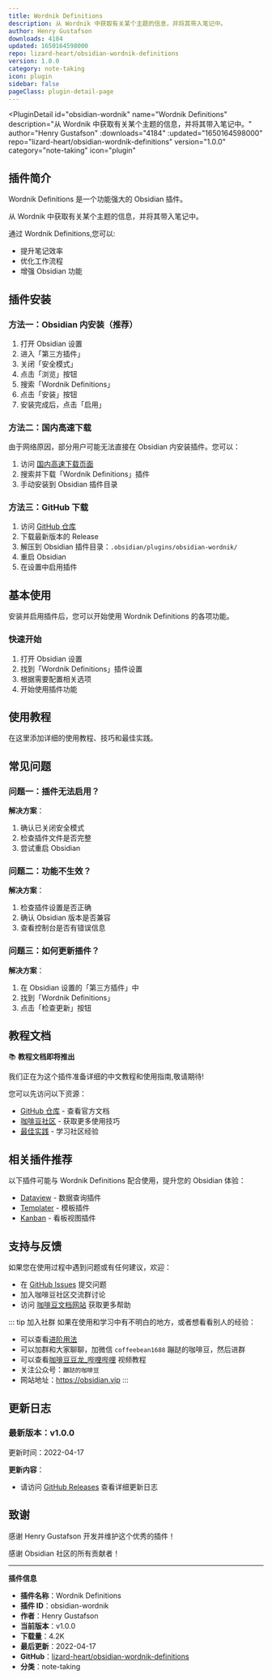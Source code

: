 ```yaml
---
title: Wordnik Definitions
description: 从 Wordnik 中获取有关某个主题的信息，并将其带入笔记中。
author: Henry Gustafson
downloads: 4184
updated: 1650164598000
repo: lizard-heart/obsidian-wordnik-definitions
version: 1.0.0
category: note-taking
icon: plugin
sidebar: false
pageClass: plugin-detail-page
---
```


<PluginDetail
  id="obsidian-wordnik"
  name="Wordnik Definitions"
  description="从 Wordnik 中获取有关某个主题的信息，并将其带入笔记中。"
  author="Henry Gustafson"
  :downloads="4184"
  :updated="1650164598000"
  repo="lizard-heart/obsidian-wordnik-definitions"
  version="1.0.0"
  category="note-taking"
  icon="plugin"
>

<!-- AUTO_GENERATED_START -->
## 插件简介

Wordnik Definitions 是一个功能强大的 Obsidian 插件。

从 Wordnik 中获取有关某个主题的信息，并将其带入笔记中。

通过 Wordnik Definitions,您可以:

- 提升笔记效率
- 优化工作流程
- 增强 Obsidian 功能

<!-- AUTO_GENERATED_END -->

<!-- AUTO_GENERATED_START -->
## 插件安装

### 方法一：Obsidian 内安装（推荐）

1. 打开 Obsidian 设置
2. 进入「第三方插件」
3. 关闭「安全模式」
4. 点击「浏览」按钮
5. 搜索「Wordnik Definitions」
6. 点击「安装」按钮
7. 安装完成后，点击「启用」

### 方法二：国内高速下载

由于网络原因，部分用户可能无法直接在 Obsidian 内安装插件。您可以：

1. 访问 [国内高速下载页面](/zh/documentation/obsidian-plugins-download.html)
2. 搜索并下载「Wordnik Definitions」插件
3. 手动安装到 Obsidian 插件目录

### 方法三：GitHub 下载

1. 访问 [GitHub 仓库](https://github.com/lizard-heart/obsidian-wordnik-definitions)
2. 下载最新版本的 Release
3. 解压到 Obsidian 插件目录：`.obsidian/plugins/obsidian-wordnik/`
4. 重启 Obsidian
5. 在设置中启用插件

## 基本使用

安装并启用插件后，您可以开始使用 Wordnik Definitions 的各项功能。

### 快速开始

1. 打开 Obsidian 设置
2. 找到「Wordnik Definitions」插件设置
3. 根据需要配置相关选项
4. 开始使用插件功能

<!-- AUTO_GENERATED_END -->

<!-- CUSTOM_CONTENT_START:tutorial -->
## 使用教程

在这里添加详细的使用教程、技巧和最佳实践。

<!-- CUSTOM_CONTENT_END:tutorial -->

<!-- SHARED_CONTENT_START -->
## 常见问题

### 问题一：插件无法启用？

**解决方案**：
1. 确认已关闭安全模式
2. 检查插件文件是否完整
3. 尝试重启 Obsidian

### 问题二：功能不生效？

**解决方案**：
1. 检查插件设置是否正确
2. 确认 Obsidian 版本是否兼容
3. 查看控制台是否有错误信息

### 问题三：如何更新插件？

**解决方案**：
1. 在 Obsidian 设置的「第三方插件」中
2. 找到「Wordnik Definitions」
3. 点击「检查更新」按钮

## 教程文档

📚 **教程文档即将推出**

我们正在为这个插件准备详细的中文教程和使用指南,敬请期待!

您可以先访问以下资源：
- [GitHub 仓库](https://github.com/lizard-heart/obsidian-wordnik-definitions) - 查看官方文档
- [咖啡豆社区](/zh/bases/) - 获取更多使用技巧
- [最佳实践](/zh/best-practices/) - 学习社区经验

## 相关插件推荐

以下插件可能与 Wordnik Definitions 配合使用，提升您的 Obsidian 体验：

- [Dataview](/zh/plugins/dataview.html) - 数据查询插件
- [Templater](/zh/plugins/templater-obsidian.html) - 模板插件
- [Kanban](/zh/plugins/obsidian-kanban.html) - 看板视图插件

## 支持与反馈

如果您在使用过程中遇到问题或有任何建议，欢迎：

- 在 [GitHub Issues](https://github.com/lizard-heart/obsidian-wordnik-definitions/issues) 提交问题
- 加入咖啡豆社区交流群讨论
- 访问 [咖啡豆文档网站](https://obsidian.vip) 获取更多帮助

::: tip 加入社群
如果在使用和学习中有不明白的地方，或者想看看别人的经验：
- 可以查看[进阶用法](/zh/advanced)
- 可以加群和大家聊聊，加微信 `coffeebean1688` 蹦跶的咖啡豆，然后进群
- 可以查看[咖啡豆豆龙_哔哩哔哩](https://space.bilibili.com/618777356) 视频教程
- 关注公众号：`蹦跶的咖啡豆`
- 网站地址：https://obsidian.vip
:::
<!-- SHARED_CONTENT_END -->

<!-- AUTO_GENERATED_START -->
## 更新日志

### 最新版本：v1.0.0

更新时间：2022-04-17

**更新内容**：
- 请访问 [GitHub Releases](https://github.com/lizard-heart/obsidian-wordnik-definitions/releases) 查看详细更新日志

## 致谢

感谢 Henry Gustafson 开发并维护这个优秀的插件！

感谢 Obsidian 社区的所有贡献者！

---

**插件信息**
- **插件名称**：Wordnik Definitions
- **插件 ID**：obsidian-wordnik
- **作者**：Henry Gustafson
- **当前版本**：v1.0.0
- **下载量**：4.2K
- **最后更新**：2022-04-17
- **GitHub**：[lizard-heart/obsidian-wordnik-definitions](https://github.com/lizard-heart/obsidian-wordnik-definitions)
- **分类**：note-taking
<!-- AUTO_GENERATED_END -->

</PluginDetail>


